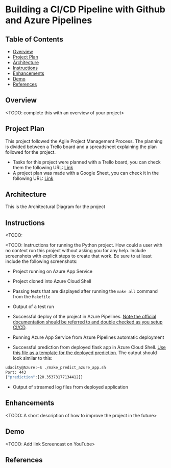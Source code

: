 # Building a CI/CD Pipeline with Github and Azure Pipelines

## Table of Contents
* [Overview](#Overview)
* [Project Plan](#Project-Plan)
* [Architecture](#Architecture)
* [Instructions](#Instructions)
* [Enhancements](#Enhancements)
* [Demo](#Demo)
* [References](#References)

## Overview

<TODO: complete this with an overview of your project>

## Project Plan
This project followed the Agile Project Management Process. The planning is divided between a Trello board and a spreadsheet explaining the plan followed for the project.

* Tasks for this project were planned with a Trello board, you can check them the following URL: [Link](https://trello.com/b/tc06w54F/udacity-ci-cd-pipelines-azure)
* A project plan was made with a Google Sheet, you can check it in the following URL: [Link](https://docs.google.com/spreadsheets/d/1e66Pa2Z3KnZdFRo2v-h5joDtRpxOj-HCT_1vKzOCET8/edit?usp=sharing)

## Architecture
This is the Architectural Diagram for the project

## Instructions

<TODO:  


<TODO:  Instructions for running the Python project.  How could a user with no context run this project without asking you for any help.  Include screenshots with explicit steps to create that work. Be sure to at least include the following screenshots:

* Project running on Azure App Service

* Project cloned into Azure Cloud Shell

* Passing tests that are displayed after running the `make all` command from the `Makefile`

* Output of a test run

* Successful deploy of the project in Azure Pipelines.  [Note the official documentation should be referred to and double checked as you setup CI/CD](https://docs.microsoft.com/en-us/azure/devops/pipelines/ecosystems/python-webapp?view=azure-devops).

* Running Azure App Service from Azure Pipelines automatic deployment

* Successful prediction from deployed flask app in Azure Cloud Shell.  [Use this file as a template for the deployed prediction](https://github.com/udacity/nd082-Azure-Cloud-DevOps-Starter-Code/blob/master/C2-AgileDevelopmentwithAzure/project/starter_files/flask-sklearn/make_predict_azure_app.sh).
The output should look similar to this:

```bash
udacity@Azure:~$ ./make_predict_azure_app.sh
Port: 443
{"prediction":[20.35373177134412]}
```

* Output of streamed log files from deployed application

> 

## Enhancements

<TODO: A short description of how to improve the project in the future>

## Demo 

<TODO: Add link Screencast on YouTube>


## References